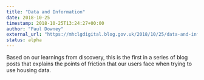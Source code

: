 ```yaml
---
title: "Data and Information"
date: 2018-10-25
timestamp: 2018-10-25T13:24:27+00:00
author: "Paul Downey"
external_url: "https://mhclgdigital.blog.gov.uk/2018/10/25/data-and-information/"
status: alpha
---
```


Based on our learnings from discovery, this is the first in a series of blog posts that explains the points of friction that our users face when trying to use housing data.
